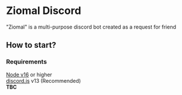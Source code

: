 # Ziomal Discord
"Ziomal" is a multi-purpose discord bot created as a request for friend
## How to start?  
### Requirements
[Node v16](https://nodejs.org/en/download/) or higher  
[discord.js](https://discord.js.org/#/) v13 (Recommended)  
**TBC**